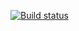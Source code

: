 [![Build status](https://ci.appveyor.com/api/projects/status/s009i581kreoqnjp?svg=true)](https://ci.appveyor.com/project/AWmakar/selenium)
